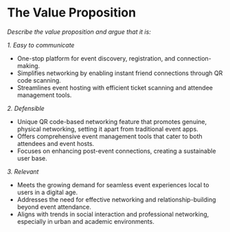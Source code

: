 # The Value Proposition

*Describe the value proposition and argue that it is:*

*1. Easy to communicate*
- One-stop platform for event discovery, registration, and connection-making.
- Simplifies networking by enabling instant friend connections through QR code scanning.
- Streamlines event hosting with efficient ticket scanning and attendee management tools.

*2. Defensible*
- Unique QR code-based networking feature that promotes genuine, physical networking, setting it apart from traditional event apps.
- Offers comprehensive event management tools that cater to both attendees and event hosts.
- Focuses on enhancing post-event connections, creating a sustainable user base.

*3. Relevant*
- Meets the growing demand for seamless event experiences local to users in a digital age.
- Addresses the need for effective networking and relationship-building beyond event attendance.
- Aligns with trends in social interaction and professional networking, especially in urban and academic environments.
